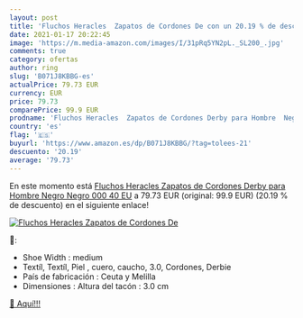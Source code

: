 ```yaml
---
layout: post
title: 'Fluchos Heracles  Zapatos de Cordones De con un 20.19 % de descuento'
date: 2021-01-17 20:22:45
image: 'https://m.media-amazon.com/images/I/31pRq5YN2pL._SL200_.jpg'
comments: true
category: ofertas
author: ring
slug: 'B071J8KBBG-es'
actualPrice: 79.73 EUR
currency: EUR
price: 79.73
comparePrice: 99.9 EUR
prodname: 'Fluchos Heracles  Zapatos de Cordones Derby para Hombre  Negro  Negro 000   40 EU'
country: 'es'
flag: '🇪🇸'
buyurl: 'https://www.amazon.es/dp/B071J8KBBG/?tag=tolees-21'
descuento: '20.19'
average: '79.73'
---
```


En este momento está [Fluchos Heracles  Zapatos de Cordones Derby para Hombre  Negro  Negro 000   40 EU](https://www.amazon.es/dp/B071J8KBBG/?tag=tolees-21) a 79.73 EUR (original: 99.9 EUR) (20.19 %  de descuento) en el siguiente enlace!

[![Fluchos Heracles  Zapatos de Cordones De](https://m.media-amazon.com/images/I/31pRq5YN2pL._SL200_.jpg)](https://www.amazon.es/dp/B071J8KBBG/?tag=tolees-21)

🔎:

- Shoe Width : medium
- Textíl, Textíl, Piel , cuero, caucho, 3.0, Cordones, Derbie
- País de fabricación : Ceuta y Melilla
- Dimensiones : Altura del tacón : 3.0 cm

[🛒 Aquí!!!](https://www.amazon.es/dp/B071J8KBBG/?tag=tolees-21)
